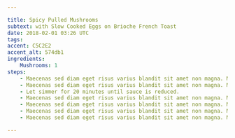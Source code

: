 ```yaml
---

title: Spicy Pulled Mushrooms
subtext: with Slow Cooked Eggs on Brioche French Toast
date: 2018-02-01 03:26 UTC
tags: 
accent: C5C2E2
accent_alt: 574db1
ingredients:
    Mushrooms: 1
steps:
    - Maecenas sed diam eget risus varius blandit sit amet non magna. Maecenas faucibus mollis interdum. Curabitur blandit tempus porttitor.
    - Maecenas sed diam eget risus varius blandit sit amet non magna. Maecenas faucibus mollis interdum. Curabitur blandit tempus porttitor. Donec id elit non mi porta gravida at eget metus. Donec id elit non mi porta gravida at eget metus.
    - Let simmer for 20 minutes until sauce is reduced.
    - Maecenas sed diam eget risus varius blandit sit amet non magna. Maecenas faucibus mollis interdum. Curabitur blandit tempus porttitor. Donec id elit non mi porta gravida at eget metus. Donec id elit non mi porta gravida at eget metus.
    - Maecenas sed diam eget risus varius blandit sit amet non magna. Maecenas faucibus mollis interdum. Curabitur blandit tempus porttitor. Donec id elit non mi porta gravida at eget metus. Donec id elit non mi porta gravida at eget metus.
    - Maecenas sed diam eget risus varius blandit sit amet non magna. Maecenas faucibus mollis interdum. Curabitur blandit tempus porttitor. Donec id elit non mi porta gravida at eget metus. Donec id elit non mi porta gravida at eget metus.
    - Maecenas sed diam eget risus varius blandit sit amet non magna. Maecenas faucibus mollis interdum. Curabitur blandit tempus porttitor. Donec id elit non mi porta gravida at eget metus. Donec id elit non mi porta gravida at eget metus.

---
```

